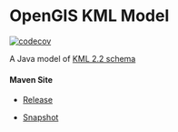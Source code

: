 # OpenGIS KML Model

[![codecov](https://codecov.io/gh/bremersee/kml-model/branch/develop/graph/badge.svg)](https://codecov.io/gh/bremersee/kml-model)

A Java model of [KML 2.2 schema](http://www.opengis.net/kml/2.2)

#### Maven Site

- [Release](https://bremersee.github.io/kml-model/index.html)

- [Snapshot](https://nexus.bremersee.org/repository/maven-sites/kml-model/2.2.3-SNAPSHOT/index.html)
